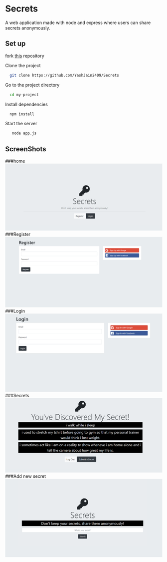 
# Secrets

A web application made with node and express where users can share secrets anonymously.


## Set up

fork [this](https://github.com/YashJain2409/Secrets) repository

Clone the project

```bash
  git clone https://github.com/YashJain2409/Secrets
```

Go to the project directory

```bash
  cd my-project
```

Install dependencies

```bash
  npm install
```

Start the server

```bash
   node app.js
```


## ScreenShots
###home
<img src = "public/Readme/secret-1.PNG" />
###Register
<img src = "public/Readme/secret-2.PNG" />
###Login
<img src = "public/Readme/secret-3.PNG" />
###Secrets
<img src = "public/Readme/secret-4.PNG" />
###Add new secret
<img src = "public/Readme/secret-5.PNG" />
